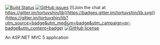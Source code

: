 [![Build Status](https://travis-ci.org/tortuvshin/lib.svg?branch=master)](https://travis-ci.org/tortuvshin/lib)
[![GitHub issues](https://img.shields.io/github/issues/tortuvshin/lib.svg)](https://github.com/tortuvshin/lib/issues)
[![Join the chat at https://gitter.im/tortuvshin/lib](https://badges.gitter.im/tortuvshin/lib.svg)](https://gitter.im/tortuvshin/lib?utm_source=badge&utm_medium=badge&utm_campaign=pr-badge&utm_content=badge)
[![GitHub license](https://img.shields.io/badge/license-GPLv2-blue.svg)](https://raw.githubusercontent.com/tortuvshin/lib/master/LICENSE)

An ASP.NET MVC 5 application


